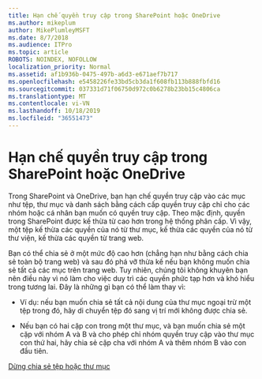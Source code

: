 ```yaml
---
title: Hạn chế quyền truy cập trong SharePoint hoặc OneDrive
ms.author: mikeplum
author: MikePlumleyMSFT
ms.date: 8/7/2018
ms.audience: ITPro
ms.topic: article
ROBOTS: NOINDEX, NOFOLLOW
localization_priority: Normal
ms.assetid: af1b936b-0475-497b-a6d3-e671aef7b717
ms.openlocfilehash: e5458226fe33bd5cb3da1f608fb113b888fbfd16
ms.sourcegitcommit: 037331d71f06750d972c0b6278b23bb15c4806ca
ms.translationtype: MT
ms.contentlocale: vi-VN
ms.lasthandoff: 10/18/2019
ms.locfileid: "36551473"
---
```

# <a name="restrict-access-in-sharepoint-or-onedrive"></a>Hạn chế quyền truy cập trong SharePoint hoặc OneDrive

Trong SharePoint và OneDrive, bạn hạn chế quyền truy cập vào các mục như tệp, thư mục và danh sách bằng cách cấp quyền truy cập chỉ cho các nhóm hoặc cá nhân bạn muốn có quyền truy cập. Theo mặc định, quyền trong SharePoint được kế thừa từ cao hơn trong hệ thống phân cấp. Vì vậy, một tệp kế thừa các quyền của nó từ thư mục, kế thừa các quyền của nó từ thư viện, kế thừa các quyền từ trang web.
  
Bạn có thể chia sẻ ở một mức độ cao hơn (chẳng hạn như bằng cách chia sẻ toàn bộ trang web) và sau đó phá vỡ thừa kế nếu bạn không muốn chia sẻ tất cả các mục trên trang web. Tuy nhiên, chúng tôi không khuyên bạn nên điều này vì nó làm cho việc duy trì các quyền phức tạp hơn và khó hiểu trong tương lai. Đây là những gì bạn có thể làm thay vì:
  
- Ví dụ: nếu bạn muốn chia sẻ tất cả nội dung của thư mục ngoại trừ một tệp trong đó, hãy di chuyển tệp đó sang vị trí mới không được chia sẻ.
    
- Nếu bạn có hai cặp con trong một thư mục, và bạn muốn chia sẻ một cặp với nhóm A và B và cho phép chỉ nhóm quyền truy cập vào thư mục con thứ hai, hãy chia sẻ cặp cha với nhóm A và thêm nhóm B vào con đầu tiên.
    
[Dừng chia sẻ tệp hoặc thư mục](https://go.microsoft.com/fwlink/?linkid=2008861)
  

